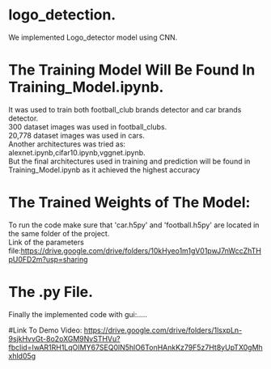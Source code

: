 # logo_detection.

We implemented Logo_detector model using CNN.

# The Training Model Will Be Found In Training_Model.ipynb.

It was used to train both football_club brands detector and car brands detector.<br>
300 dataset images was used in football_clubs.<br>
20,778 dataset images was used in cars.<br>
Another architectures was tried as: alexnet.ipynb,cifar10.ipynb,vggnet.ipynb.<br>
But the final architectures used in training and prediction will be found in Training_Model.ipynb
as it achieved the highest accuracy

# The Trained Weights of The Model:

To run the code make sure that 'car.h5py' and 'football.h5py' are located in the same folder of the project.<br>
Link of the parameters file:https://drive.google.com/drive/folders/10kHyeo1m1gV01pwJ7nWccZhTHpU0FD2m?usp=sharing

# The .py File.
Finally the implemented code with gui:.....

#Link To Demo Video:
https://drive.google.com/drive/folders/1lsxpLn-9sjkHvvGt-8o2oXGM9NvSTHVu?fbclid=IwAR1RH1LqOIMY67SEQ0lN5hlO6TonHAnkKz79F5z7Ht8yUpTX0gMhxhld05g
